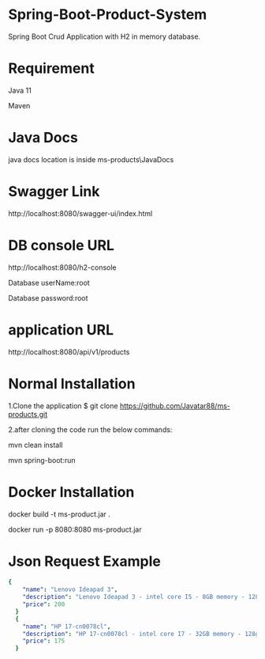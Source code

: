 # Spring-Boot-Product-System
Spring Boot Crud Application with H2 in memory database.

# Requirement
Java 11

Maven

# Java Docs

 java docs location is inside ms-products\JavaDocs

# Swagger Link
http://localhost:8080/swagger-ui/index.html
# DB console URL 
http://localhost:8080/h2-console

Database userName:root

Database password:root

# application URL 
http://localhost:8080/api/v1/products

# Normal Installation
1.Clone the application
 $ git clone https://github.com/Javatar88/ms-products.git
 
2.after  cloning the code run the below commands:

mvn clean install

mvn spring-boot:run

# Docker Installation
docker build -t ms-product.jar .

docker run -p 8080:8080 ms-product.jar





# Json Request Example
```yaml
{
    "name": "Lenovo Ideapad 3",
    "description": "Lenovo Ideapad 3 - intel core I5 - 8GB memory - 128gb ssd",
    "price": 200
  }
  {
    "name": "HP 17-cn0078cl",
    "description": "HP 17-cn0078cl - intel core I7 - 32GB memory - 128gb ssd",
    "price": 175
  }
